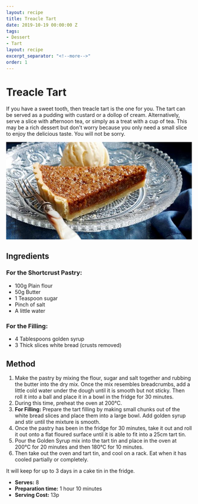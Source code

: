 ```yaml
---
layout: recipe
title: Treacle Tart
date: 2019-10-19 00:00:00 Z
tags:
- Dessert
- Tart
layout: recipe
excerpt_separator: "<!--more-->"
order: 1
---
```


# Treacle Tart

If you have a sweet tooth, then treacle tart is the one for you. The tart can be served as a pudding with custard or a dollop of cream. Alternatively, serve a slice with afternoon tea, or simply as a treat with a cup of tea. This may be a rich dessert but don't worry because you only need a small slice to enjoy the delicious taste. You will not be sorry.

<!--more-->

[![Treacle Tart and Ice Cream](/_uploads/TreacleTart.jpg)](/_uploads/TreacleTart.jpg)

## Ingredients

### For the Shortcrust Pastry:		
- 100g Plain flour					
- 50g Butter					
- 1 Teaspoon sugar
- Pinch of salt
- A little water

### For the Filling:
- 4 Tablespoons golden syrup
- 3 Thick slices white bread (crusts removed)

## Method

1. Make the pastry by mixing the flour, sugar and salt together and rubbing the butter into the dry mix. Once the mix resembles breadcrumbs, add a little cold water under the dough until it is  smooth but not sticky. Then roll it into a ball and place it in a bowl in the fridge for 30 minutes.
2. During this time, preheat the oven at 200°C.
3. **For Filling:** Prepare the tart filling by making small chunks out of the white bread slices and place them into a large bowl. Add golden syrup and stir until the mixture is smooth.
4. Once the pastry has been in the fridge for 30 minutes, take it out and roll it out onto a flat floured surface until it is able to fit into a 25cm tart tin.
5. Pour the Golden Syrup mix into the tart tin and place in the oven at 200°C for 20 minutes and then 180°C for 10 minutes.
6. Then take out the oven and tart tin, and cool on a rack. Eat when it has cooled partially or completely.

It will keep for up to 3 days in a cake tin in the fridge.

- **Serves:** 8
- **Preparation time:** 1 hour 10 minutes
- **Serving Cost:** 13p
